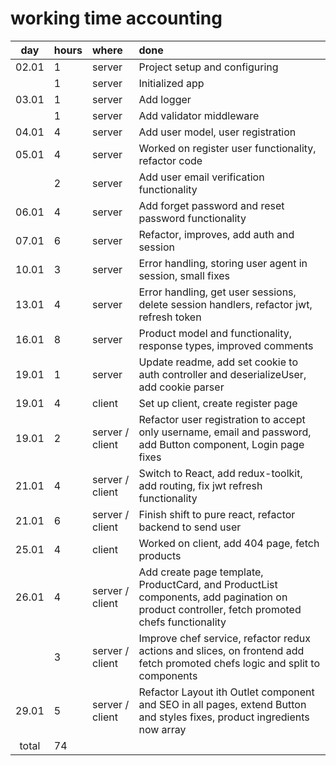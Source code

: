 
# working time accounting

|  day  | hours | where           | done                                                                                                                                        |
|:-----:|:------|:----------------|:--------------------------------------------------------------------------------------------------------------------------------------------|
| 02.01 | 1     | server          | Project setup and configuring                                                                                                               |
|       | 1     | server          | Initialized app                                                                                                                             |
| 03.01 | 1     | server          | Add logger                                                                                                                                  |
|       | 1     | server          | Add validator middleware                                                                                                                    |
| 04.01 | 4     | server          | Add user model, user registration                                                                                                           |
| 05.01 | 4     | server          | Worked on register user functionality, refactor code                                                                                        |
|       | 2     | server          | Add user email verification functionality                                                                                                   |
| 06.01 | 4     | server          | Add forget password and reset password functionality                                                                                        |
| 07.01 | 6     | server          | Refactor, improves, add auth and session                                                                                                    |
| 10.01 | 3     | server          | Error handling, storing user agent in session, small fixes                                                                                  |
| 13.01 | 4     | server          | Error handling, get user sessions, delete session handlers, refactor jwt, refresh token                                                     |
| 16.01 | 8     | server          | Product model and functionality, response types, improved comments                                                                          |
| 19.01 | 1     | server          | Update readme, add set cookie to auth controller and deserializeUser, add cookie parser                                                     |
| 19.01 | 4     | client          | Set up client, create register page                                                                                                         |
| 19.01 | 2     | server / client | Refactor user registration to accept only username, email and password, add Button component, Login page fixes                              |
| 21.01 | 4     | server / client | Switch to React, add redux-toolkit, add routing, fix jwt refresh functionality                                                              |
| 21.01 | 6     | server / client | Finish shift to pure react, refactor backend to send user                                                                                   |
| 25.01 | 4     | client          | Worked on client, add 404 page, fetch products                                                                                              |
| 26.01 | 4     | server / client | Add create page template, ProductCard, and ProductList components, add pagination on product controller, fetch promoted chefs functionality |
|       | 3     | server / client | Improve chef service, refactor redux actions and slices, on frontend add fetch promoted chefs logic and split to components                 |
| 29.01 | 5     | server / client | Refactor Layout ith Outlet component and SEO in all pages, extend Button and styles fixes, product ingredients now array                    |
| total | 74    | 
